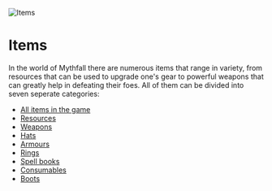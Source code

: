 ![Items](../images/items/items.png)
# Items
In the world of Mythfall there are numerous items that range in variety, from resources that can be used to upgrade one's gear to powerful weapons that can greatly help in defeating their foes.
All of them can be divided into seven seperate categories:

- [All items in the game](./all-items.md)
- [Resources](./resources.md)
- [Weapons](./weapons.md)
- [Hats](./hats.md)
- [Armours](./armours.md)
- [Rings](./rings.md)
- [Spell books](./spellbooks.md)
- [Consumables](./consumables.md)
- [Boots](./boots.md)